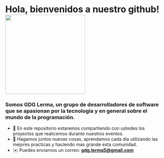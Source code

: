 # Hola, bienvenidos a nuestro github! <img width="250px" src="https://user-images.githubusercontent.com/63682340/123534465-f6699680-d6e2-11eb-8904-da7a2ec2c69c.gif">

### Somos GDG Lerma, un grupo de desarrolladores de software que se apasionan por la tecnologia y en general sobre el mundo de la programación.

- 👷 En este repositorio estaremos compartiendo con ustedes los proyectos que realicemos durante nuestros eventos.
- 🌱 Hagamos juntos nuevas cosas, aprendamos cada día utilizando las mejores practicas y haciendo mas grande esta comunidad.
- ✉️ Puedes enviarnos un correo: **gdg.lerma5@gmail.com**
